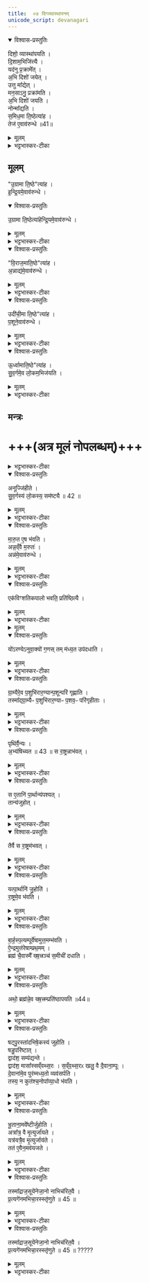 ```yaml
---
title:  ०७ दिग्व्यवस्थापनम्
unicode_script: devanagari
---
```


<details open><summary>विश्वास-प्रस्तुतिः</summary>

दिशो॒ व्यास्था॑पयति ।  
दि॒शाम॒भिजि॑त्त्यै ।  
यद॑नु प्र॒क्रामे᳚त् ।  
अ॒भि दिशो॑ जयेत् ।  
उत्तु मा᳚द्येत् ।  
मन॒साऽनु॒ प्रक्रा॑मति ।  
अ॒भि दिशो॑ जयति ।  
नोन्मा᳚द्यति ।  
स॒मिध॒मा ति॒ष्ठेत्या॑ह ।  
तेज॑ ए॒वाव॑रुन्धे ॥41॥  
</details>

<details><summary>मूलम्</summary>

दिशो॒ व्यास्था॑पयति ।  
दि॒शाम॒भिजि॑त्त्यै ।  
यद॑नु प्र॒क्रामे᳚त् ।  
अ॒भि दिशो॑ जयेत् ।  
उत्तु मा᳚द्येत् ।  
मन॒साऽनु॒ प्रक्रा॑मति ।  
अ॒भि दिशो॑ जयति ।  
नोन्मा᳚द्यति ।  
स॒मिध॒मा ति॒ष्ठेत्या॑ह ।  
तेज॑ ए॒वाव॑रुन्धे ॥41॥  
</details>

<details><summary>भट्टभास्कर-टीका</summary>

(TS-SB-1.8.13) 1द्वादशेऽभिषेकार्थजलसंस्कारादिमन्त्रा उक्ताः, त्रयोदशे दिग्व्यास्थापनमन्त्रा उच्यन्ते ॥
कल्पः - अथैनं पञ्चभिर्दिशो व्यास्थापयति समिधमातिष्ठेति मनसा चानुप्रक्रामतीति ।   व्यास्थापयति विविधदिगभिमुखत्वेन विजयाय प्रस्थापयतीत्यर्थः ।   तत्र प्रथममन्त्रपाठस्तु - 'समिधमातिष्ठ गामत्री त्वा छन्दसामवतु त्रिवृथ्स्तोमो रथन्तरं सामाग्निर्देवता ब्रह्म द्रविणम्' इति ।   समिध्यतेऽस्यामादित्य इति समित् प्राची दिक् तां दिशमातिष्ठ आक्रम्य तिष्ठ ।   तथा स्थितं त्वां छन्दसां मध्ये गायत्री रक्षतु ।   स्तोमानां मध्ये त्रिवृत्स्तोमो रक्षतु ।   साम्नां मध्ये रथन्तरं साम रक्षतु ।   देवानां मध्येऽग्नि देवो रक्षतु ।   ब्रह्म ब्राह्मणस्त्वदीयं द्रविणं धनं रक्षतु ।   त्रिवृत्स्तोमस्य स्वरूपं सामब्राह्मणे समाम्नातं - 'तिसृभ्यो हिङ्करोति स प्रथमया तिसृभ्यो हिङ्करोति स मध्यमया तिसृभ्यो हिंकरोति स उतमयोद्यती त्रिवृतो विष्टुतिः' इति ।   
अयमर्थः - 'उपास्मै गायत' इत्यादीनि तृचात्मकानि त्रीणि सूक्तानि सन्ति, तेषु तिसृभ्यः ऋग्भ्यः हिङ्करोति गायेत् ।   काभिस्तिसृभिः - प्रथमया त्रिष्वपि सूक्तेषु या प्रथमा तया स उद्गाता गायेत् । तथा सति तिसृभिः गीतं भवति सोऽयं प्रथमः पर्पायः ।   द्वितीये सूक्तत्रयगतया मध्यमया गायेत् ।   तृतीये पर्याये सूक्तत्रयगतयोत्तमया गायेत् ।   अनेन प्रकारेण त्रिवृत्स्तोमसम्बन्धिनी विशिष्टा स्तुतिः सम्पद्यते ।   सेयं स्तुतिरुद्यतीनाम्नाऽभिधीयीत इति ।   'अभि त्वा शूर नो नुमः' इत्यस्यामृच्युत्पन्नं साम रथन्तरम् ।  
</details>

## मूलम्‌
"उ॒ग्रामा ति॒ष्ठे"त्या॑ह ।  
इ॒न्द्रि॒यमे॒वाव॑रुन्धे ।  
<details open><summary>विश्वास-प्रस्तुतिः</summary>

उ॒ग्रामा ति॒ष्ठेत्या॑हेन्द्रि॒यमे॒वाव॑रुन्धे ।
</details>

<details><summary>मूलम्</summary>

उ॒ग्रामा ति॒ष्ठेत्या॑हेन्द्रि॒यमे॒वाव॑रुन्धे ।
</details>

<details><summary>भट्टभास्कर-टीका</summary>

द्वितीयमन्त्रपाठस्तु - 'उग्रामा तिष्ठ त्रिष्टुप् त्वा छन्दसामवतु पञ्चदशस्स्तोमो बृहथ्सामेन्द्रो देवता क्षत्रं द्रविणम्'19 इति ।   पूर्वन्यायेन योजनीयम् ।   पापिनां शिक्षकेण यमेनाऽधिष्ठितत्वात दक्षिणा दिगुग्रा ।  
पञ्चदशस्स्तोम एवमाम्नातः - 'पञ्चभ्यो हिङ्करोति स तिसृभिस्स एकया स एकया ॥ पञ्चभ्यो हिंकरोति स एकया स तिसृभिः स एकया ।   पञ्चभ्यो हिंकरोति स एकया स एकया स तिसृभिः ।   पञ्चपञ्चिनी पञ्चदशस्य विष्टुतिः' इति ।   पूर्वोक्तत्रिवृत्स्तोम एक एव सूक्तत्रयनिष्पाद्यः अन्ये तु स्तोमाः एकैकेनैव तृचात्मकेन सूक्तेन निष्पाद्यन्ते ।   तत्रायं क्रमः - प्रथमपर्याय आवृत्तिः पञ्चभि ऋग्भिर्गायेत तद्यथा - प्रथमामृच त्रिर्गायेत् इतरे द्वे सकृत्सकृद्गायेत् ।   द्वितीयपर्याये मध्यमां त्रिर्गायेत् ।   तृतीयपर्याय उत्तमां त्रिर्गायेत् ।   सेयं पञ्चदशस्तोमस्य सम्बन्धिनी विष्टुतिरिति ।   तस्याः पञ्चपञ्चिनीति नाम ।   'त्वामिद्धि हवामहे' इत्येतस्यामृच्युत्पन्नं साम बृहत् ।  
</details>

<details open><summary>विश्वास-प्रस्तुतिः</summary>

"वि॒राज॒माति॒ष्ठे"त्या॑ह ।  
अ॒न्नाद्य॑मे॒वाव॑रुन्धे ।  
</details>

<details><summary>मूलम्</summary>

"वि॒राज॒माति॒ष्ठे"त्या॑ह ।  
अ॒न्नाद्य॑मे॒वाव॑रुन्धे ।  
</details>

<details><summary>भट्टभास्कर-टीका</summary>

तृतीयमन्त्रपाठस्तु 'विराजमातिष्ठ जगती त्वा छन्दसामवतु सप्तदशस्स्तोमो वैरूपं साम मरुतो देवता विड्द्रविणम्' इति ।   जलाधिपेन वरुणेन पालिता सती सम्यक्फलितैः सस्यैर्विशेषेण राजत इति विराट् प्रतीची दिक् ।   सप्तदशस्तोम एववमाम्नातः - 'पञ्चभ्यो हिङ्करोति स तिसृभिस्स एकया स एकया ।   पञ्चभ्यो हिङ्करोति स एकया स तिसृभिः स एकया ।   सप्तभ्यो हिङ्करोति स एकया स तिसृतिः ग तिसृभिरिति दशसप्ता सप्तदशस्य विष्टुतिः' इति ।   प्रथमपर्याये प्रथमामृचं त्रिर्गायेत्, द्वितीयपर्याये मध्यमां त्रिर्गायेत्, तृतीयपर्याये मध्यमानुतमां च त्रिर्गायेत्, सेयं सप्तदशस्तोमसम्बन्धिनी विष्टुतिर्दशसप्तेत्यभिधीयते ।   'यद्यावइन्द्र' इत्यस्यामृच्युत्पन्नं साम वैरूपम् ।  
</details>

<details open><summary>विश्वास-प्रस्तुतिः</summary>

उदी॑ची॒मा ति॒ष्ठे"त्या॑ह ।  
प॒शूने॒वाव॑रुन्धे ।  
</details>

<details><summary>मूलम्</summary>

उदी॑ची॒मा ति॒ष्ठे"त्या॑ह ।  
प॒शूने॒वाव॑रुन्धे ।  
</details>

<details><summary>भट्टभास्कर-टीका</summary>

चतुर्थमन्त्रपाठस्तु - 'उदीचीमा तिष्ठानष्टुप् त्वा छन्दसामवत्वेकविंशस्स्तोमो वैराजं साम मित्रावरुणौ देवता बलं द्रविणम्' इति ।   एकविंशस्तोम एवमाम्नातः - 'सप्तभ्यो हिङ्करोति स तिसृभिः स तिसृभिस्स एकया ।   सप्तभ्यो हिङ्करोति स एकया स तिसृभिस्स तिसृभिः ।   सप्तभ्यो हिङ्करोति स तिसृभिस्स एकया स तिसृभिस्सप्तसप्तिन्येकविंशस्य विष्टुतिः' इति ।   प्रथमपर्याये उत्तमां सकृद्गायेत् द्वितीयपर्याये प्रथमां तृतीयपर्याये मध्यमां सकृद्गायेत् सेयमेकविंशस्तोमसम्बन्धिनी विष्टुतिरिति सप्तसप्तिनीत्यभिधीयत इत्यर्थः ।   'पिबा सोममिन्द्र मन्दतु त्वा'24 इत्यस्यामृच्युत्पन्नं साम वैराजम् ।  
</details>

<details open><summary>विश्वास-प्रस्तुतिः</summary>

ऊ॒र्ध्वामाति॒ष्ठे"त्या॑ह ।  
सु॒व॒र्गमे॒व लो॒कम॒भिज॑यति ।  
</details>

<details><summary>मूलम्</summary>

ऊ॒र्ध्वामाति॒ष्ठे"त्या॑ह ।  
सु॒व॒र्गमे॒व लो॒कम॒भिज॑यति ।  
</details>

<details><summary>भट्टभास्कर-टीका</summary>

पञ्चममन्त्रपाठस्तु - ऊर्ध्वामा तिष्ठ पङ्क्तिस्त्वा छन्दसामवतु त्रिणवत्रयस्त्रिंशौ स्तोमौ शाक्वररैवते सामनी बृहस्पतिर्देवता वर्चो द्रविणम्'25 इति ।   त्रिणवस्तोम एवमाम्नातः - 'नवभ्यो हिङ्करोति स तिसृभिस्स पञ्चभिस्स एकया ।   नवभ्यो हिङ्करोति स एकया स तिसृभिस्स पञ्चभिः ।   नवभ्यो हिङ्करोति स पञ्चभिस्स एकया स तिसृभिः वज्रो वै त्रिणवः' इति ।   प्रथमपर्याये प्रथमां त्रिर्गायेत् ।   मध्यमां पञ्चकृत्वो गायेत ।   उत्तमां सकृद्गयेत् ।   द्वितीयपर्याये प्रथमां सकृद्गायेत् मध्यमां त्रिर्गायेत् उत्तमां पञ्चकृत्वो गायेत् ।   तृतीयपर्याये प्रथमां पञ्चकृत्वो गायेत् मध्यमां सकृद्गायेत् उत्तमां त्रिर्गायेत् ।   सोयं त्रिरावृत्तनवसङ्ख्योपेतत्वात्त्रिणवनामको वज्रसमानः ।  
त्रयस्त्रिंशस्तोम एवमाम्नातः - 'एकादशभ्यो हिङ्करोति स तिसृभिस्स सप्तभिस्स एकया, एकादशभ्यो हिङ्करोति स एकया स तिसृभिस्स सप्तभिः, एकादशभ्यो हिङ्करोति स सप्तभिस्स एकया स तिसृभिरन्तो वै त्रयस्त्रिंशः' इति ।   प्रथमपर्याये प्रथमां त्रिर्गायेत् मध्यमां सप्तकृत्वः, उत्तमां सकृत् ।   द्वितीयपर्याये प्रथमां सकृत् द्वितीयां त्रिस्तृतीयां सप्तकृत्वः ।   तृतीयपर्याये प्रथमं सप्तकृत्वः द्वितीयां सकृत् ततीयां त्रिरिति सोऽयं त्रयस्त्रिंशः स्तोमनामन्तः ।     
यत्तुवाजपेय उज्जित्यनुवाके त्रयोदशस्तोमश्चतृर्दशस्तोम इत्यादिकमाम्नातं, तत्सर्वमुन्नेयस्तोमाभिप्रायेणेति द्रष्टव्यम् ।   उन्नयनप्रकारस्तु - सामसूत्रे द्रष्टव्यः ।  
'प्रोष्वस्मै पुरोरथम्' इत्यस्यामृच्युत्पन्नं साम शाक्वरं, 'रेवतीर्नस्सधमादः'25 इत्यस्यामृच्युत्पन्नं साम रैवतम् ।   त्रिषु मन्त्रेषु - ब्राह्मणक्षत्रियवैश्या द्रव्यरक्षका उक्ताः ।   चतुर्थे शारीरबलस्य तद्रक्षकत्वम् ।   पञ्चमे वर्चसः प्रख्यातशूरनामकृतस्य तेजसो धनरक्षकत्वम् ।   विधत्ते - दिशो व्यास्थापयतीति ॥ यजमानं दिक्षु प्रस्थापितवतोऽध्वर्योर्मानसमनुक्रमणं विधातुं प्रस्तौति - यदनु प्रक्रामेदिति ।   यद्यध्वर्युर्यजमानमनु पादेन प्रक्रामेत् दिशामभिजयो भवेत्, किन्तु उन्माद्येत् बुद्धिभ्रमं प्राप्नुयात् - विधत्ते - मनसाऽनु प्रक्रामतीति ।   प्रक्रमणस्य कृतत्वात् दिग्विजयः, पादेन तदकरणात् उन्मादाभावः ॥
</details>

## मन्त्रः
# +++(अत्र मूलं नोपलब्धम्)+++

<details><summary>भट्टभास्कर-टीका</summary>

2समिदादीनि दिशां नामानि प्रशंसति - समिधमातिष्ठेत्याहेति ॥ समिच्छब्दस्य दीप्तिप्रतिपादकतया तेजःप्राप्तिः ।   उग्रशब्द इन्द्रियबलोपेतत्वमाचष्ट इतीन्द्रियप्राप्तिः ।   'अन्नं वै विराट्' इति श्रुत्यनुसारेणान्नप्रातिः ।   'यर्हि पशुमाप्रीतमुदञ्चं नयन्ति' इति पशोरुत्तरदिक्सम्बन्धश्रवणात्पशुप्राप्तिः ।   स्वर्गलोकस्योर्ध्वभावित्वादभिजयः ।  
</details>

<details open><summary>विश्वास-प्रस्तुतिः</summary>

अनूज्जि॑हीते ।  
सु॒व॒र्गस्य॑ लो॒कस्य॒ सम॑ष्ट्यै ॥ 42 ॥  
</details>

<details><summary>मूलम्</summary>

अनूज्जि॑हीते ।  
सु॒व॒र्गस्य॑ लो॒कस्य॒ सम॑ष्ट्यै ॥ 42 ॥  
</details>

<details><summary>भट्टभास्कर-टीका</summary>

विहितं मानसमनुक्रमणं प्रशंसति - अनूज्जिहीत इति ॥
</details>

<details open><summary>विश्वास-प्रस्तुतिः</summary>

मा॒रु॒त ए॒ष भ॑वति ।  
अन्न॒व्ँवै म॒रुतः॑ ।  
अन्न॑मे॒वाव॑रुन्धे ।  
</details>

<details><summary>मूलम्</summary>

मा॒रु॒त ए॒ष भ॑वति ।  
अन्न॒व्ँवै म॒रुतः॑ ।  
अन्न॑मे॒वाव॑रुन्धे ।  
</details>

<details><summary>भट्टभास्कर-टीका</summary>

3कल्पः - मारुतमेकविंशतिकपालं निर्वपति वैश्वदेवीमामिक्षां तस्यारण्येऽनुवाक्यतृतीयैर्गणैः कपालान्युपदधाति ईदृङ्चान्यादृङ्चेत्येताभ्यां मध्येऽरण्येऽनुवाक्येनेति ।   पाठस्तु - 'ईदृङ्चान्यादृङ्चैतादृङ्च प्रतिदृङ्च मितश्च सम्मितश्च सभराः ।   शुक्रज्योतिश्च चित्रज्योतिश्च सत्यज्योतिश्च ज्योतिष्मांश्च सत्यश्चर्तपाश्चात्यहाः' इति ।   ईदृङित्यादीनि मरुद्विशेषाणां नामधेयानि ।   तद्रूपेण भावितत्वात् कपालानामपि तन्नाम ।   हे प्रथमकपाल! त्वमीदृङ्चासि एतन्नामकमेवासि ।   एवमन्यत्रापि योज्यम् ।   विधत्ते - मारुत एष भवतीति ॥ एष पुरोडाश इत्यर्थः ।  
</details>

<details open><summary>विश्वास-प्रस्तुतिः</summary>

एक॑विꣳशतिकपालो भवति॒ प्रति॑ष्ठित्यै ।  
</details>

<details><summary>मूलम्</summary>

एक॑विꣳशतिकपालो भवति॒ प्रति॑ष्ठित्यै ।  
</details>

<details><summary>भट्टभास्कर-टीका</summary>

तस्मिन् गुणं विधत्ते - एकविंशतीति ।   'एकविंशस्स्तोमानां प्रतिष्ठा' इत्युक्तत्वात् प्रतिष्ठाहेतुत्वम् ।  
</details>


<details><summary>मूलम्</summary>

यो॑ऽरण्येऽनुवा॒क्यो॑ ग॒णः ।  
तम्म॑ध्य॒त उप॑दधाति ।  
</details>

<details open><summary>विश्वास-प्रस्तुतिः</summary>

यो॑ऽरण्येऽनुवा॒क्यो॑ ग॒णस् तम् म॑ध्य॒त उप॑दधाति ।  
</details>

<details><summary>मूलम्</summary>

यो॑ऽरण्येऽनुवा॒क्यो॑ ग॒णस् तम् म॑ध्य॒त उप॑दधाति ।  
</details>

<details><summary>भट्टभास्कर-टीका</summary>

कपालोपधानमन्त्राणां शेषं पूरयितुं विधत्ते - योऽरण्य इति ।   अत्राम्नातः ईदृङ्चेत्यादिः सप्तसङ्ख्यायुक्त एको गणः ।   शुक्रज्योतिश्चेत्यादि सप्तसङ्ख्यायुक्तोऽपरो गणः ।   तयोर्गणयोर्मध्ये गणान्तरं प्रक्षेपणीयम् ।   अरण्ये गत्वाऽध्येतव्यो योऽनुवाकः तस्मिन्ननुवाके स गण आम्नातः ।   तथा हि - 'धुनिश्च ध्वान्तश्च ध्वनश्च ध्वनयंश्च ।   निलिम्पश्च विलिम्पश्च विक्षिपः' इति ।  
</details>

<details open><summary>विश्वास-प्रस्तुतिः</summary>

ग्रा॒म्यैरे॒व प॒शुभि॑रार॒ण्यान्प॒शून्परि॑ गृह्णाति ।  
तस्मा᳚द्ग्रा॒म्यैᳶ प॒शुभि॑रार॒ण्याᳶ प॒शव॒ᳶ परि॑गृहीताः ।  
</details>

<details><summary>मूलम्</summary>

ग्रा॒म्यैरे॒व प॒शुभि॑रार॒ण्यान्प॒शून्परि॑ गृह्णाति ।  
तस्मा᳚द्ग्रा॒म्यैᳶ प॒शुभि॑रार॒ण्याᳶ प॒शव॒ᳶ परि॑गृहीताः ।  
</details>

<details><summary>भट्टभास्कर-टीका</summary>

एतस्य गणस्य मध्यत उपधाने सत्युभयतोपस्थितैर्ग्राम्यैः पशुभिः परितोऽवबध्यारण्यान् पशून् गृह्णाति यस्मादत्रारण्यगणो मध्ये प्रक्षिप्तः तस्माल्लोकेऽप्यरण्यवासिनो हरिणादय आनीयमानाः पलायनं वारयितुं ग्रामे परिचयवद्भिर्हरिणादिभिरुभयत एकपाशेन बध्वा परिगृहीता भवन्ति ॥


4कल्पः - अग्नये स्वाहेति षट्पार्थानि पुरस्तादभिषेकस्य जुहोतीति इन्द्राय स्वाहेति षट्पार्थान्युपरिष्टादभिषेकस्य जुहोतीति च, पृथिव्यै स्वाहेति षड्भूतानामवेष्टीरिति च, अद्भ्यस्स्वाहेति षड्भूतानामवेष्टीरिति च ।   एतस्मिन्नवेष्टिविनियोगेऽप्यभिषेकात्पूर्वं षट्कमेकं तत ऊर्ध्वमपरं षट्कमिति द्रष्टव्यम् ।  
पाठस्तु - 'अग्रये स्वाहा सोमाय स्वाहा सवित्रे स्वाहा सरस्वत्यै स्वाहा पूष्णे स्वाहा बृहस्पतये स्वाहेन्द्राय स्वाहा घोषाय स्वाहा श्लोकाय स्वाहांशाय स्वाहा भगाय स्वाहा क्षेत्रस्य पतये स्वाहा पृथिव्यै स्वाहाऽन्तरिक्षाय स्वाहा दिवे स्वाहा सूर्याय स्वाहा चन्द्रमसे स्वाहा नक्षत्रेभ्यस्स्वाहाऽद्भ्यस्स्वाहौषधीभ्यस्स्वाहा वनस्पतिभ्यस्स्वाहा चराचरेभ्यस्स्वाहा परिप्लवेभ्यस्स्वाहा सरीसृपेभ्यस्स्वाहा' इति ।   अत्र चतुर्थ्यन्तैरुक्तास्सर्वे देवताविशेषा द्रष्टव्याः ।  
</details>

<details open><summary>विश्वास-प्रस्तुतिः</summary>

पृथि॑र्वै॒न्यः ।  
अ॒भ्य॑षिच्यत ॥ 43 ॥
स रा॒ष्ट्रन्नाभ॑वत् ।    
</details>

<details><summary>मूलम्</summary>

पृथि॑र्वै॒न्यः ।  
अ॒भ्य॑षिच्यत ॥ 43 ॥
स रा॒ष्ट्रन्नाभ॑वत् ।    
</details>

<details><summary>भट्टभास्कर-टीका</summary>

अत्र पार्थानि विधातुं प्रस्तौति - पृथिर्वैन्य इति ॥ वेनस्य पत्र पृथिनामा कश्चिद्राजा राजसूये पार्थहोमं विनैवाभ्यषिञ्चत, ततस्स राज्यं न प्राप्नोत् ।  
</details>

<details open><summary>विश्वास-प्रस्तुतिः</summary>

स ए॒तानि॑ पा॒र्थान्य॑पश्यत् ।  
तान्य॑जुहोत् ।  
</details>

<details><summary>मूलम्</summary>

स ए॒तानि॑ पा॒र्थान्य॑पश्यत् ।  
तान्य॑जुहोत् ।  
</details>

<details><summary>भट्टभास्कर-टीका</summary>

अतः राष्ट्रप्राप्तये पार्थसंज्ञकानि 'अग्नये स्वाहा'32 इत्यादीनि मन्त्रवाक्यानि अपश्यत् ।
</details>

<details open><summary>विश्वास-प्रस्तुतिः</summary>

तैर्वै स रा॒ष्ट्रम॑भवत् ।  
</details>

<details><summary>मूलम्</summary>

तैर्वै स रा॒ष्ट्रम॑भवत् ।  
</details>

<details><summary>भट्टभास्कर-टीका</summary>

तैर्हुत्वा राष्ट्रं प्राप्नोत् ।  
</details>

<details open><summary>विश्वास-प्रस्तुतिः</summary>

यत्पा॒र्थानि॑ जु॒होति॑ ।  
रा॒ष्ट्रमे॒व भ॑वति ।  
</details>

<details><summary>मूलम्</summary>

यत्पा॒र्थानि॑ जु॒होति॑ ।  
रा॒ष्ट्रमे॒व भ॑वति ।  
</details>

<details><summary>भट्टभास्कर-टीका</summary>

विधत्ते - यत्पार्थानीति ।   भवत्येव प्राप्नोत्येव ।  
</details>

<details open><summary>विश्वास-प्रस्तुतिः</summary>

बा॒र्ह॒स्प॒त्यम्पूर्वे॑षामुत्त॒मम्भ॑वति ।  
ऐ॒न्द्रमुत्त॑रेषाम्प्रथ॒मम् ।  
ब्रह्म॑ चै॒वास्मै᳚ ख्ष॒त्त्रञ्च॑ स॒मीची॑ दधाति ।  
</details>

<details><summary>मूलम्</summary>

बा॒र्ह॒स्प॒त्यम्पूर्वे॑षामुत्त॒मम्भ॑वति ।  
ऐ॒न्द्रमुत्त॑रेषाम्प्रथ॒मम् ।  
ब्रह्म॑ चै॒वास्मै᳚ ख्ष॒त्त्रञ्च॑ स॒मीची॑ दधाति ।  
</details>

<details><summary>भट्टभास्कर-टीका</summary>

षष्ठसप्तममन्त्रौ प्रशंसति - बार्हस्पत्यमिति ।   'बृहस्पतये स्वाहा'32 इत्येतन्मन्त्रवाक्यं पूर्वेषां षण्णां प्रथमं, तथा सति बृहस्पतेरिन्द्रस्य च ब्राह्मणक्षत्रियाभिमानिदेवत्वादस्मै यजमानाय तज्जातिद्वयं समीची दधाति परस्परस्नेहयुक्तं करोतीत्यर्थः ।  
</details>

<details open><summary>विश्वास-प्रस्तुतिः</summary>

अथो॒ ब्रह्म॑न्ने॒व ख्ष॒त्त्रम्प्रति॑ष्ठापयति ॥44॥
</details>

<details><summary>मूलम्</summary>

अथो॒ ब्रह्म॑न्ने॒व ख्ष॒त्त्रम्प्रति॑ष्ठापयति ॥44॥
</details>

<details><summary>भट्टभास्कर-टीका</summary>

किञ्च - तयोर्मन्त्रयोः पर्वोत्तरभावेन ब्राह्मणे क्षत्रियं प्रतिष्ठापयति ब्राह्मणानुकूलं करोतीत्यर्थः ॥
</details>

<details open><summary>विश्वास-प्रस्तुतिः</summary>

षट्पु॒रस्ता॑दभिषे॒कस्य॑ जुहोति ।  
षडु॒परि॑ष्टात् ।  
द्वाद॑श॒ सम्प॑द्यन्ते ।  
द्वाद॑श॒ मासा᳚स्सव्ँवथ्स॒रः ।
स॒व्ँव॒थ्स॒रᳵ खलु॒ वै दै॒वाना॒म्पूः ।  
दे॒वाना॑मे॒व पुर॑म्मध्य॒तो व्यव॑सर्पति ।  
तस्य॒ न कुत॑श्च॒नोपा᳚व्या॒धो भ॑वति ।  
</details>

<details><summary>मूलम्</summary>

षट्पु॒रस्ता॑दभिषे॒कस्य॑ जुहोति ।  
षडु॒परि॑ष्टात् ।  
द्वाद॑श॒ सम्प॑द्यन्ते ।  
द्वाद॑श॒ मासा᳚स्सव्ँवथ्स॒रः ।
स॒व्ँव॒थ्स॒रᳵ खलु॒ वै दै॒वाना॒म्पूः ।  
दे॒वाना॑मे॒व पुर॑म्मध्य॒तो व्यव॑सर्पति ।  
तस्य॒ न कुत॑श्च॒नोपा᳚व्या॒धो भ॑वति ।  
</details>

<details><summary>भट्टभास्कर-टीका</summary>

5विधत्ते - षट्पुरस्तादिति ॥ वसन्ते देवैस्सोमस्य पीयमानत्वात् भोगस्थानत्वेन संवत्सरो देवानां पुरमिव भवति यथा पुरे पण्यवीधी व्यवस्थिताभ्यामुभयतो वाटिकाभ्यां युक्ता भवति तस्यां गच्छन् पुरुषः चोरैरविद्धो भवति तद्वत्पार्थयोः षट्कयोर्मध्ये अभिषेकाय यजमानो देवपुरमध्ये प्रविशति ।   तस्य कुतोऽप्यन्यस्माद्बाधो न भवति ॥
</details>

<details open><summary>विश्वास-प्रस्तुतिः</summary>

भू॒ताना॒मवे᳚ष्टीर्जुहोति ।    
अत्रा᳚त्र॒ वै मृ॒त्युर्जा॑यते ।    
यत्र॑यत्रै॒व मृ॒त्युर्जाय॑ते ।    
तत॑ ए॒वैन॒मव॑यजते ।    
</details>

<details><summary>मूलम्</summary>

भू॒ताना॒मवे᳚ष्टीर्जुहोति ।    
अत्रा᳚त्र॒ वै मृ॒त्युर्जा॑यते ।    
यत्र॑यत्रै॒व मृ॒त्युर्जाय॑ते ।    
तत॑ ए॒वैन॒मव॑यजते ।    
</details>

<details><summary>भट्टभास्कर-टीका</summary>

6विधत्ते - भूतानामिति ॥ भूतानां यक्षराक्षसपिशाचादीनां मृत्युहेतूनां अवयजनस्य विनाशस्य हेतव आहुतयः 'पृथिव्यै स्वाहा'32 इत्यादिद्वादशमन्त्रसाध्या आहुतयः भूतानामवेष्टयः ताः जुहुयात् अत्रात्र सन्ध्याकाले मध्यरात्रे निर्जनदेशे उच्छिष्टदेशे बाल्याद्यवस्थायां च भूतोपद्रवरूपो मूत्युरुत्पद्यते, अनेन तु होमेन तत एव देशात् कालात् अवस्थाविशेषाच्चैनं मृत्युमवयजते नाशयति, यस्मात् मृत्युर्नाशितः तस्माद्राजसूयेनेष्टवतो यजमानस्यापमृत्युपरिहारेण कृत्स्नायुःप्राप्तिर्भवति ।   यस्माद्वैरिभिरापादितो भूताद्युपद्रवो राजसूययाजिनं न प्राप्नोति ।  
</details>

<details open><summary>विश्वास-प्रस्तुतिः</summary>

तस्मा᳚द्राज॒सूये॑नेजा॒नो नाभिच॑रित॒वै ।    
प्र॒त्यगे॑नमभिचा॒रस्स्तृ॑णुते ॥ 45 ॥
</details>

<details><summary>मूलम्</summary>

तस्मा᳚द्राज॒सूये॑नेजा॒नो नाभिच॑रित॒वै ।    
प्र॒त्यगे॑नमभिचा॒रस्स्तृ॑णुते ॥ 45 ॥
</details>

<details><summary>भट्टभास्कर-टीका</summary>

तस्मादयं नाभिचरितवै नाभिचरणीयः स च परैः कृतोऽभिचारः प्रत्यक् कर्तुरेवाभिमुखो भूत्वा तमेनमभिचारकर्तारं स्तृणुते हिनस्ति ॥

इति सायणीये वेदार्थप्रकाशे तैत्तिरीयसंहिताभाष्येऽष्टमप्रपाठके त्रयोदशोऽनुवाकः ॥
</details>

<details open><summary>विश्वास-प्रस्तुतिः</summary>

तस्मा᳚द्राज॒सूये॑नेजा॒नो नाभिच॑रित॒वै ।    
प्र॒त्यगे॑नमभिचा॒रस्स्तृ॑णुते ॥ 45 ॥ ?????
</details>

<details><summary>मूलम्</summary>

तस्मा᳚द्राज॒सूये॑नेजा॒नो नाभिच॑रित॒वै ।    
प्र॒त्यगे॑नमभिचा॒रस्स्तृ॑णुते ॥ 45 ॥ ?????
</details>

<details><summary>भट्टभास्कर-टीका</summary>

+++(भट्टभास्करभाष्यम्)+++
तस्माद्यत्रयत्र मृत्युर्जायते ततस्संवत्सरादेनमवयजते नाशयति ।   भूतानां पृथिव्यादीनां मृत्युरूपस्यावयजनत्वात् भूतानामवेष्टय इति ।   तस्मादित्यादि ॥ गतम् ।   नाभिचरितवै नाभिचरितव्यो राजसूयेनेष्टवान् ।   अभिचरणं मारणम् ।   अथ यद्यभिचरेत् एनमभिचरितारमेव अभिचारः प्रत्यक् स्तृणुते प्रत्यगावृत्य हिनस्ति अभिचरितुरयजनत्वात् अभिचारस्य लक्ष्याकांक्षायां राजसूयायाज्येवाभिचरिता हिंस्यो भवति ॥

इति सप्तमे सप्तमोऽनुवाकः ॥  

</details>

